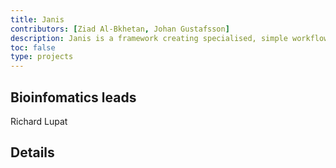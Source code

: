 ```yaml
---
title: Janis
contributors: [Ziad Al-Bkhetan, Johan Gustafsson]
description: Janis is a framework creating specialised, simple workflow definitions that are then transpiled to Common Workflow Language or Workflow Definition Language.
toc: false
type: projects
---
```


## Bioinfomatics leads

Richard Lupat 

## Details

